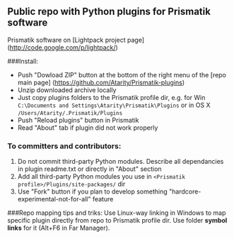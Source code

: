 Public repo with Python plugins for Prismatik software
-------------

Prismatik software on [Lightpack project page] (http://code.google.com/p/lightpack/)

###Install:
* Push "Dowload ZIP" button at the bottom of the right menu of the [repo main page] (https://github.com/Atarity/Prismatik-plugins)
* Unzip downloaded archive locally
* Just copy plugins folders to the Prismatik profile dir, e.g. for Win `C:\Documents and Settings\Atarity\Prismatik\Plugins` or in OS X `/Users/Atarity/.Prismatik/Plugins`
* Push "Reload plugins" button in Prismatik
* Read "About" tab if plugin did not work properly

### To committers and contributors:
1. Do not commit third-party Python modules. Describe all dependancies in plugin readme.txt or directly in "About" section
2. Add all third-party Python modules you use in `<Prismatik profile>/Plugins/site-packages/` dir
3. Use "Fork" button if you plan to develop something "hardcore-experimental-not-for-all" feature

###Repo mapping tips and triks:
Use Linux-way linking in Windows to map specific plugin directly from repo to Prismatik profile dir. Use folder **symbol links** for it (Alt+F6 in Far Manager).
